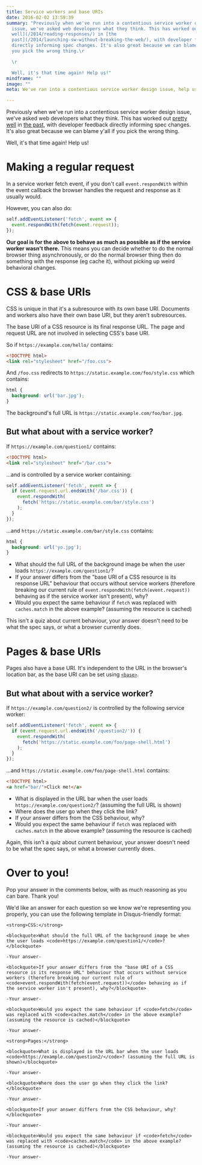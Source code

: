 ```yaml
---
title: Service workers and base URIs
date: 2016-02-02 13:59:39
summary: "Previously when we've run into a contentious service worker design
  issue, we've asked web developers what they think. This has worked out [pretty
  well](/2014/reading-responses/) in [the
  past](/2014/launching-sw-without-breaking-the-web/), with developer feedback
  directly informing spec changes. It's also great because we can blame y'all if
  you pick the wrong thing.\r

  \r

  Well, it's that time again! Help us!"
mindframe: ""
image: ""
meta: We've ran into a contentious service worker design issue, help us resolve it!

---
```


Previously when we've run into a contentious service worker design issue, we've asked web developers what they think. This has worked out [pretty well](/2014/reading-responses/) in [the past](/2014/launching-sw-without-breaking-the-web/), with developer feedback directly informing spec changes. It's also great because we can blame y'all if you pick the wrong thing.

Well, it's that time again! Help us!

# Making a regular request

In a service worker fetch event, if you don't call `event.respondWith` within the event callback the browser handles the request and response as it usually would.

However, you can also do:

```js
self.addEventListener('fetch', event => {
  event.respondWith(fetch(event.request));
});
```

**Our goal is for the above to behave as much as possible as if the service worker wasn't there.** This means you can decide whether to do the normal browser thing asynchronously, or do the normal browser thing then do something with the response (eg cache it), without picking up weird behavioral changes.

# CSS & base URIs

CSS is unique in that it's a subresource with its own base URI. Documents and workers also have their own base URI, but they aren't subresources.

The base URI of a CSS resource is its final response URL. The page and request URL are not involved in selecting CSS's base URI.

So if `https://example.com/hello/` contains:

```html
<!DOCTYPE html>
<link rel="stylesheet" href="/foo.css">
```

And `/foo.css` redirects to `https://static.example.com/foo/style.css` which contains:

```css
html {
  background: url('bar.jpg');
}
```

The background's full URL is `https://static.example.com/foo/bar.jpg`.

## But what about with a service worker?

If `https://example.com/question1/` contains:

```html
<!DOCTYPE html>
<link rel="stylesheet" href="/bar.css">
```

…and is controlled by a service worker containing:

```js
self.addEventListener('fetch', event => {
  if (event.request.url.endsWith('/bar.css')) {
    event.respondWith(
      fetch('https://static.example.com/bar/style.css')
    );
  }
});
```

…and `https://static.example.com/bar/style.css` contains:

```css
html {
  background: url('yo.jpg');
}
```

* What should the full URL of the background image be when the user loads `https://example.com/question1/`?
* If your answer differs from the "base URI of a CSS resource is its response URL" behaviour that occurs without service workers (therefore breaking our current rule of `event.respondWith(fetch(event.request))` behaving as if the service worker isn't present), why?
* Would you expect the same behaviour if `fetch` was replaced with `caches.match` in the above example? (assuming the resource is cached)

This isn't a quiz about current behaviour, your answer doesn't need to be what the spec says, or what a browser currently does.

# Pages & base URIs

Pages also have a base URI. It's independent to the URL in the browser's location bar, as the base URI can be set using [`<base>`](https://developer.mozilla.org/en-US/docs/Web/HTML/Element/base).

## But what about with a service worker?

If `https://example.com/question2/` is controlled by the following service worker:

```js
self.addEventListener('fetch', event => {
  if (event.request.url.endsWith('/question2/')) {
    event.respondWith(
      fetch('https://static.example.com/foo/page-shell.html')
    );
  }
});
```

…and `https://static.example.com/foo/page-shell.html` contains:

```html
<!DOCTYPE html>
<a href="bar/">Click me!</a>
```

* What is displayed in the URL bar when the user loads `https://example.com/question2/`? (assuming the full URL is shown)
* Where does the user go when they click the link?
* If your answer differs from the CSS behaviour, why?
* Would you expect the same behaviour if `fetch` was replaced with `caches.match` in the above example? (assuming the resource is cached)

Again, this isn't a quiz about current behaviour, your answer doesn't need to be what the spec says, or what a browser currently does.

# Over to you!

Pop your answer in the comments below, with as much reasoning as you can bare. Thank you!

We'd like an answer for each question so we know we're representing you properly, you can use the following template in Disqus-friendly format:

```
<strong>CSS:</strong>

<blockquote>What should the full URL of the background image be when the user loads <code>https://example.com/question1/</code>?</blockquote>

-Your answer-

<blockquote>If your answer differs from the "base URI of a CSS resource is its response URL" behaviour that occurs without service workers (therefore breaking our current rule of <code>event.respondWith(fetch(event.request))</code> behaving as if the service worker isn't present), why?</blockquote>

-Your answer-

<blockquote>Would you expect the same behaviour if <code>fetch</code> was replaced with <code>caches.match</code> in the above example? (assuming the resource is cached)</blockquote>

-Your answer-

<strong>Pages:</strong>

<blockquote>What is displayed in the URL bar when the user loads <code>https://example.com/question2/</code>? (assuming the full URL is shown)</blockquote>

-Your answer-

<blockquote>Where does the user go when they click the link?</blockquote>

-Your answer-

<blockquote>If your answer differs from the CSS behaviour, why?</blockquote>

-Your answer-

<blockquote>Would you expect the same behaviour if <code>fetch</code> was replaced with <code>caches.match</code> in the above example? (assuming the resource is cached)</blockquote>

-Your answer-
```
